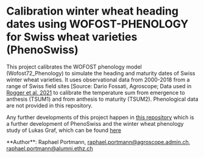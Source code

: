 # Calibration winter wheat heading dates using WOFOST-PHENOLOGY for Swiss wheat varieties (PhenoSwiss)


This project calibrates the WOFOST phenology model (Wofost72_Phenology) to simulate the heading and maturity dates of Swiss winter wheat varieties. It uses observational data from 2000-2018 from a range of Swiss field sites \[Source: Dario Fossati, Agroscope; Data used in [Rogger et al. 2021](https://www.sciencedirect.com/science/article/pii/S1161030121001659) to calibrate the temperature sum from emergence to anthesis (TSUM1) and from anthesis to maturity (TSUM2). Phenological data are not provided in this repository.

Any further developments of this project happen in [this repository](https://github.com/raphael-portmann/winter_wheat_phenology) which is a further development of PhenoSwiss and the winter wheat phenology study of Lukas Graf, which can be found  [here](https://github.com/EOA-team/winter_wheat_phenology)

\*\*Author\*\*: Raphael Portmann, raphael.portmann@agroscope.admin.ch,  raphael.portmann@alumni.ethz.ch
